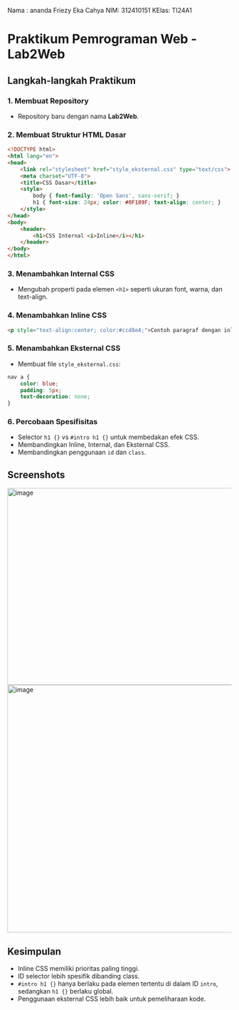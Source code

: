 Nama : ananda Friezy Eka Cahya
NIM: 312410151
KElas: TI24A1

# Praktikum Pemrograman Web - Lab2Web

## Langkah-langkah Praktikum

### 1. Membuat Repository

* Repository baru dengan nama **Lab2Web**.

### 2. Membuat Struktur HTML Dasar

```html
<!DOCTYPE html>
<html lang="en">
<head>
    <link rel="stylesheet" href="style_eksternal.css" type="text/css">
    <meta charset="UTF-8">
    <title>CSS Dasar</title>
    <style>
        body { font-family: 'Open Sans', sans-serif; }
        h1 { font-size: 24px; color: #0F189F; text-align: center; }
    </style>
</head>
<body>
    <header>
        <h1>CSS Internal <i>Inline</i></h1>
    </header>
</body>
</html>
```

### 3. Menambahkan Internal CSS

* Mengubah properti pada elemen `<h1>` seperti ukuran font, warna, dan text-align.

### 4. Menambahkan Inline CSS

```html
<p style="text-align:center; color:#ccd8e4;">Contoh paragraf dengan inline CSS</p>
```

### 5. Menambahkan Eksternal CSS

* Membuat file `style_eksternal.css`:

```css
nav a {
    color: blue;
    padding: 5px;
    text-decoration: none;
}
```

### 6. Percobaan Spesifisitas

* Selector `h1 {}` vs `#intro h1 {}` untuk membedakan efek CSS.
* Membandingkan Inline, Internal, dan Eksternal CSS.
* Membandingkan penggunaan `id` dan `class`.

## Screenshots

<img width="785" height="442" alt="image" src="https://github.com/user-attachments/assets/e33506bf-21bd-4256-b35f-ced18b3ff5ea" />

<img width="1552" height="556" alt="image" src="https://github.com/user-attachments/assets/b8be5c4e-bcf2-406f-aa93-44cdd2a99ab2" />


## Kesimpulan

* Inline CSS memiliki prioritas paling tinggi.
* ID selector lebih spesifik dibanding class.
* `#intro h1 {}` hanya berlaku pada elemen tertentu di dalam ID `intro`, sedangkan `h1 {}` berlaku global.
* Penggunaan eksternal CSS lebih baik untuk pemeliharaan kode.
